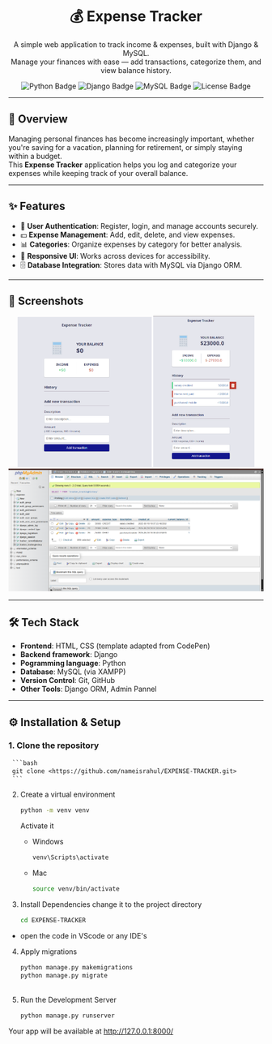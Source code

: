 <h1 align="center">💰 Expense Tracker</h1>
<p align="center">
  A simple web application to track income & expenses, built with Django & MySQL.<br>
  Manage your finances with ease — add transactions, categorize them, and view balance history.
</p>

<p align="center">
  <img src="https://img.shields.io/badge/Python-3.10-blue" alt="Python Badge"/>
  <img src="https://img.shields.io/badge/Django-5.0-green" alt="Django Badge"/>
  <img src="https://img.shields.io/badge/MySQL-Database-orange" alt="MySQL Badge"/>
  <img src="https://img.shields.io/badge/License-MIT-lightgrey" alt="License Badge"/>
</p>

---

## 🚀 Overview
Managing personal finances has become increasingly important, whether you're saving for a vacation, planning for retirement, or simply staying within a budget.  
This **Expense Tracker** application helps you log and categorize your expenses while keeping track of your overall balance.

---

## ✨ Features
- 🔑 **User Authentication**: Register, login, and manage accounts securely.  
- 💵 **Expense Management**: Add, edit, delete, and view expenses.  
- 📊 **Categories**: Organize expenses by category for better analysis.  
- 📱 **Responsive UI**: Works across devices for accessibility.  
- 🗄️ **Database Integration**: Stores data with MySQL via Django ORM.  

---

## 📸 Screenshots
<p align="center">
  <img src="screenshots/ui part.png" alt="" width="265"/>
  <img src="screenshots/expensetracker.png" alt="" width="200"/>
  <img src="screenshots/Database with records.png" alt="" width="800"/>
</p>

---

## 🛠 Tech Stack
- **Frontend**: HTML, CSS (template adapted from CodePen)  
- **Backend framework**: Django
- **Pogramming language**: Python
- **Database**: MySQL (via XAMPP)  
- **Version Control**: Git, GitHub  
- **Other Tools**: Django ORM, Admin Pannel  

---

## ⚙️ Installation & Setup

### 1. Clone the repository
     ```bash
     git clone <https://github.com/nameisrahul/EXPENSE-TRACKER.git>
     ```
 
  2. Create a virtual environment
     ```bash
     python -m venv venv
     ```
     Activate it
     - Windows
       ```bash
       venv\Scripts\activate
       ```
     - Mac
       ```bash
       source venv/bin/activate
       ```
 
  3. Install Dependencies
     change it to the project directory
     ``` bash
     cd EXPENSE-TRACKER
     ```
    
  - open the code in VScode or any IDE's 
 
  4. Apply migrations
     ```bash
     python manage.py makemigrations
     python manage.py migrate
 
  5. Run the Development Server
     ``` bash
     python manage.py runserver
     ```
  Your app will be available at http://127.0.0.1:8000/





